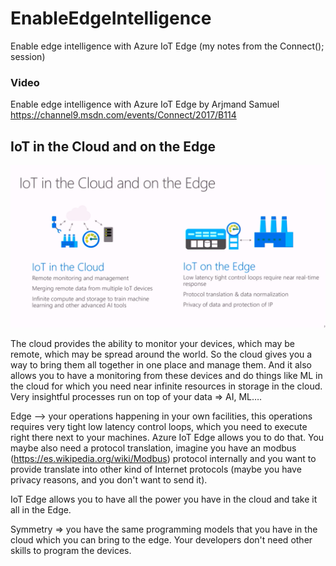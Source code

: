 # EnableEdgeIntelligence
Enable edge intelligence with Azure IoT Edge (my notes from the Connect(); session)

### Video
Enable edge intelligence with Azure IoT Edge by Arjmand Samuel 
https://channel9.msdn.com/events/Connect/2017/B114

## IoT in the Cloud and on the Edge
![IoT in the Cloud and on the Edge](/images/1_IoT_in_the_Cloud_and_on_the_Edge.png)

The cloud provides the ability to monitor your devices, which may be remote, which may be spread around the world. So the cloud gives you a way to bring them all together in one place and manage them. And it also allows you to have a monitoring from these devices and do things like ML in the cloud for which you need near infinite resources in storage  in the cloud.
Very insightful processes run on top of your data => AI, ML….


Edge --> your operations happening in your own facilities, this operations requires very tight low latency  control loops, which you need to execute right there next to your machines.  Azure IoT Edge allows you to do that. You maybe also need a protocol translation, imagine you have an modbus (https://es.wikipedia.org/wiki/Modbus) protocol internally and you want to provide translate into other kind of Internet protocols (maybe you have privacy reasons, and you don't want to send it).

IoT Edge allows you to have all the power you have in the cloud and take it all in the Edge.

Symmetry => you have the same programming models that you have in the cloud which you can bring to the edge. 
Your developers don't need other skills to program the devices.

